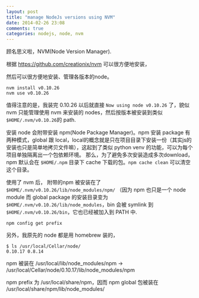 ```yaml
---
layout: post
title: "manage NodeJs versions using NVM"
date: 2014-02-26 23:08
comments: true
categories: nodejs, node, nvm
---
```


顾名思义啦，NVM(Node Version Manager).

根据 https://github.com/creationix/nvm 可以很方便地安装，

然后可以很方便地安装、管理各版本的node。

```
nvm install v0.10.26
nvm use v0.10.26
```

值得注意的是，我装完 0.10.26 以后就直接 `Now using node v0.10.26` 了，貌似 nvm 只能管理使用 nvm 来安装的 nodes，然后按版本被安装到类似`$HOME/.nvm/v0.10.26`的 path.

安装 node 会附带安装 npm(Node Package Manager)。npm 安装 package 有两种模式，global 跟 local，local的概念就是只在项目目录下安装一份（其实js的安装也只是简单地拷贝文件嘛），这起到了类似 python venv 的功能，可以为每个项目单独隔离出一个包依赖环境。
那么，为了避免多次安装造成多次download，npm 默认会在 `$HOME/.npm` 目录下 cache 下载的包。`npm cache clean` 可以清空这个目录。

使用了 nvm 后， 附带的npm 被安装在了 `$HOME/.nvm/v0.10.26/lib/node_modules/npm/` （因为 npm 也只是一个 node module
而 global package 的安装目录变为 `$HOME/.nvm/v0.10.26/lib/node_modules`，bin 会被 symlink 到 `$HOME/.nvm/v0.10.26/bin`，它也已经被加入到 PATH 中.

```
npm config get prefix
```

另外，我原先的 node 都是用 homebrew 装的，

```
$ ls /usr/local/Cellar/node/
0.10.17 0.8.14
```

npm 被装在 /usr/local/lib/node_modules/npm -> /usr/local/Cellar/node/0.10.17/lib/node_modules/npm

npm prefix 为 /usr/local/share/npm，因而 npm global 包被装在 /usr/local/share/npm/lib/node_modules/
